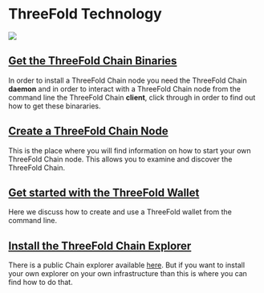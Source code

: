 # ThreeFold Technology

![](https://images.unsplash.com/photo-1505778276668-26b3ff7af103?ixlib=rb-0.3.5&ixid=eyJhcHBfaWQiOjEyMDd9&s=c31c1a0b3ef5bab89aa621ae99620451&auto=format&fit=crop&w=1343&q=80)

## [Get the ThreeFold Chain Binaries](/tech/technology/get_binaries.md)
In order to install a ThreeFold Chain node you need the ThreeFold Chain **daemon** and in order to interact with a ThreeFold Chain node from the command line the ThreeFold Chain **client**, click through in order to find out how to get these binararies.

## [Create a ThreeFold Chain Node](/tech/technology/create_node.md)
This is the place where you will find information on how to start your own ThreeFold Chain node.  This allows you to examine and discover the ThreeFold Chain.

## [Get started with the ThreeFold Wallet](/tech/technology/wallet.md)
Here we discuss how to create and use a ThreeFold wallet from the command line.

## [Install the ThreeFold Chain Explorer](/tech/technology/tfchain_explorer.md)
There is a public Chain explorer available [here](https://explorer.threefoldtoken.com/). But if you want to install your own explorer on your own infrastructure than this is where you can find how to do that.
